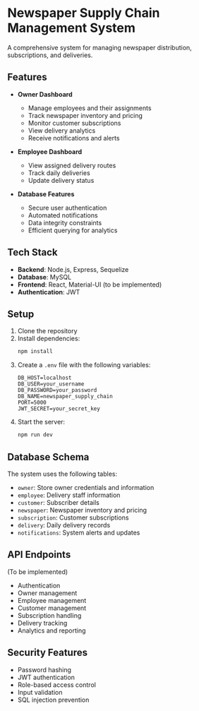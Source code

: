 # Newspaper Supply Chain Management System

A comprehensive system for managing newspaper distribution, subscriptions, and deliveries.

## Features

- **Owner Dashboard**
  - Manage employees and their assignments
  - Track newspaper inventory and pricing
  - Monitor customer subscriptions
  - View delivery analytics
  - Receive notifications and alerts

- **Employee Dashboard**
  - View assigned delivery routes
  - Track daily deliveries
  - Update delivery status

- **Database Features**
  - Secure user authentication
  - Automated notifications
  - Data integrity constraints
  - Efficient querying for analytics

## Tech Stack

- **Backend**: Node.js, Express, Sequelize
- **Database**: MySQL
- **Frontend**: React, Material-UI (to be implemented)
- **Authentication**: JWT

## Setup

1. Clone the repository
2. Install dependencies:
   ```bash
   npm install
   ```
3. Create a `.env` file with the following variables:
   ```
   DB_HOST=localhost
   DB_USER=your_username
   DB_PASSWORD=your_password
   DB_NAME=newspaper_supply_chain
   PORT=5000
   JWT_SECRET=your_secret_key
   ```
4. Start the server:
   ```bash
   npm run dev
   ```

## Database Schema

The system uses the following tables:
- `owner`: Store owner credentials and information
- `employee`: Delivery staff information
- `customer`: Subscriber details
- `newspaper`: Newspaper inventory and pricing
- `subscription`: Customer subscriptions
- `delivery`: Daily delivery records
- `notifications`: System alerts and updates

## API Endpoints

(To be implemented)
- Authentication
- Owner management
- Employee management
- Customer management
- Subscription handling
- Delivery tracking
- Analytics and reporting

## Security Features

- Password hashing
- JWT authentication
- Role-based access control
- Input validation
- SQL injection prevention
